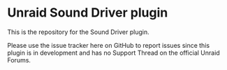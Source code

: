 # Unraid Sound Driver plugin

This is the repository for the Sound Driver plugin.

Please use the issue tracker here on GitHub to report issues since this plugin is in development and has no Support Thread on the official Unraid Forums.